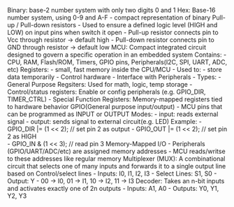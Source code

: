 Binary: base-2 number system with only two digits 0 and 1 
Hex: Base-16 number system, using 0-9 and A-F 
    - compact representation of binary 
Pull-up / Pull-down resistors
    - Used to ensure a defined logic level (HIGH and LOW) on input pins when switch it open
    - Pull-up resistor connects pin to Vcc through resistor -> default high 
    - Pull-down resistor connects pin to GND through resistor -> default low 
MCU: Compact integrated circuit designed to govern a specific operation in an embedded system 
    Contains: 
        - CPU, RAM, Flash/ROM, Timers, GPIO pins, Peripherals(I2C, SPI, UART, ADC, etc)
Registers: 
    - small, fast memory inside the CPU/MCU 
    - Used to: 
        - store data temporarily
        - Control hardware 
        - Interface with Peripherals
    - Types:
        - General Purpose Regsiters: Used for math, logic, temp storage
        - Control/status registers: Enable or config peripherals (e.g. GPIO_DIR, TIMER_CTRL)
        - Special Function Registers: Memory-mapped registers tied to hardware behavior 
GPIO(General purpose input/output)
    - MCU pins that can be programmed as INPUT or OUTPUT 
    Modes: 
        - input: reads external signal 
        - output: sends signal to external circuit(e.g. LED)
    Example: 
        - GPIO_DIR |= (1 << 2); // set pin 2 as output 
        - GPIO_OUT |= (1 << 2); // set pin 2 as HIGH  
        - GPIO_IN & (1 << 3); // read pin 3 
Memory-Mapped I/O 
    - Peripherals (GPIO/UART/ADC/etc) are assigned memory addresses 
    - MCU reads/writse to these addresses like regular memory 
Multiplexer (MUX): A combinational circuit that selects one of many inputs and forwards it to a single output line
                    based on Control/select lines 
    - Inputs: I0, I1, I2, I3 
    - Select Lines: S1, S0 
    - Output: Y
    - 00 -> I0, 01 -> I1, 10 -> I2, 11 -> I3 
Decoder: Takes an n-bit inputs and activates exactly one of 2n outputs 
    - Inputs: A1, A0 
    - Outputs: Y0, Y1, Y2, Y3 


